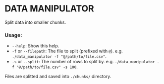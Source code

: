 # DATA MANIPULATOR

Split data into smaller chunks.

### Usage:

- `--help`: Show this help.
- `-f` or `--filepath`: The file to split (prefixed with `@`). e.g. `./data_manipulator -f "@/path/to/file.csv"`.
- `-s` or `--split`: The number of rows to split by. e.g. `./data_manipulator -f "@/path/to/file.csv" -s 100`.

Files are splitted and saved into `./chunks/` directory.